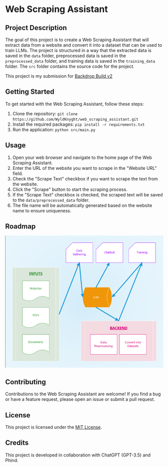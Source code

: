 # Web Scraping Assistant

## Project Description
The goal of this project is to create a Web Scraping Assistant that will extract data from a website and convert it into a dataset that can be used to train LLMs. 
The project is structured in a way that the extracted data is saved in the `data` folder, preprocessed data is saved in the `preprocessed_data` folder, and training data is saved in the `training_data` folder. 
The `src` folder contains the source code for the project.

This project is my submission for [Backdrop Build v2](https://backdropbuild.com/v2)

## Getting Started

To get started with the Web Scraping Assistant, follow these steps:

1. Clone the repository: `git clone https://github.com/WyldKnyght/web_scraping_assistant.git`
2. Install the required packages: `pip install -r requirements.txt`
3. Run the application: `python src/main.py`

## Usage

1. Open your web browser and navigate to the home page of the Web Scraping Assistant.
2. Enter the URL of the website you want to scrape in the "Website URL" field.
3. Check the "Scrape Text" checkbox if you want to scrape the text from the website.
4. Click the "Scrape" button to start the scraping process.
5. If the "Scrape Text" checkbox is checked, the scraped text will be saved to the `data/preprocessed_data` folder.
6. The file name will be automatically generated based on the website name to ensure uniqueness.


## Roadmap

<img src="\docs\Roadmap.png">


## Contributing

Contributions to the Web Scraping Assistant are welcome! If you find a bug or have a feature request, please open an issue or submit a pull request.

## License

This project is licensed under the [MIT License](LICENSE).

## Credits

This project is developed in collaboration with ChatGPT (GPT-3.5) and Phind. 


